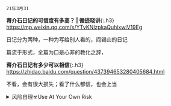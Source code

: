 ```note
21年3月31
```
**蒋介石日记的可信度有多高？ | 循迹晓讲**{:.h3}<br>
<https://mp.weixin.qq.com/s/YTvKNlzpkaQuhlxwiV19Eg>

日记分为两种，一种为写给别人看的，阎锡山的日记

篇流于形式，全篇为口是心非的教化之辞，

**蒋介石日记有多少可以相信**{:.h3}<br>
<https://zhidao.baidu.com/question/437394653280405684.html>

不看，会有很大损失；看了什么都信，也会上当

<details>
	<summary>风险自理☣Use At Your Own Risk</summary>
0
</details>
